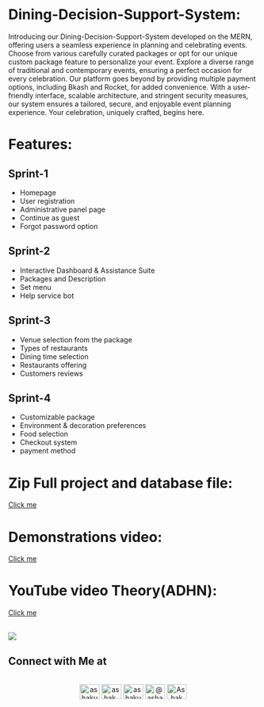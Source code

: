# Dining-Decision-Support-System:
Introducing our Dining-Decision-Support-System developed on the MERN, offering users a seamless experience in planning and celebrating events. Choose from various carefully curated packages or opt for our unique custom package feature to personalize your event. Explore a diverse range of traditional and contemporary events, ensuring a perfect occasion for every celebration. Our platform goes beyond by providing multiple payment options, including Bkash and Rocket, for added convenience. With a user-friendly interface, scalable architecture, and stringent security measures, our system ensures a tailored, secure, and enjoyable event planning experience. Your celebration, uniquely crafted, begins here.


# Features:

## Sprint-1
* Homepage
* User registration
* Administrative panel page
* Continue as guest
* Forgot password option

## Sprint-2
* Interactive Dashboard & Assistance Suite
* Packages and Description
* Set menu
* Help service bot


## Sprint-3
* Venue selection from the package
* Types of restaurants
* Dining time selection
* Restaurants offering
* Customers reviews

  
## Sprint-4
* Customizable package
* Environment & decoration preferences
* Food selection
* Checkout system
* payment method




# Zip Full project and database file: 
<a href="https://www.playbook.com/s/bracu-semester/qfSUspj6L2E2dtn9Hrr8EFgJ">Click me</a>

# Demonstrations video: 

<a href="https://www.youtube.com/watch?v=jiN1yyMPbSM&list=PL209Wq-G1IdkxFVktbBXrzS_82J_3avjt">Click me</a>

# YouTube video Theory(ADHN): 

<a href="https://www.youtube.com/playlist?list=PL209Wq-G1IdnKxdpsqGazctNpnuEDSeBw">Click me</a>





<br>
<img src="https://user-images.githubusercontent.com/73097560/115834477-dbab4500-a447-11eb-908a-139a6edaec5c.gif">


## <b>Connect with Me at</b>
<br>
<div align='center'>





<a href="https://www.facebook.com/ashak.odree/" target="blank">
<img align="center" src="https://raw.githubusercontent.com/rahuldkjain/github-profile-readme-generator/master/src/images/icons/Social/facebook.svg" alt="ashakuzzaman odree" height="30" width="40" /></a>


<a href="https://www.instagram.com/ashak_odree/" target="blank">
<img align="center" src="https://raw.githubusercontent.com/rahuldkjain/github-profile-readme-generator/master/src/images/icons/Social/instagram.svg" alt="ashak_odree" height="30" width="40" /></a>


<a href="https://www.linkedin.com/in/ashak-odree/" target="blank">
<img align="center" src="https://raw.githubusercontent.com/rahuldkjain/github-profile-readme-generator/master/src/images/icons/Social/linked-in-alt.svg" alt="ashakuzzaman odree" height="30" width="40" /></a>


<a href="https://twitter.com/ashak_odree" target="blank">
<img align="center" src="https://raw.githubusercontent.com/rahuldkjain/github-profile-readme-generator/master/src/images/icons/Social/twitter.svg" alt="@ashak_odree" height="30" width="40" /></a>
	
<a href="https://www.youtube.com/channel/UCs8Y7diPmTt-yyjkv0k7SpQ" target="blank">
<img align="center" src="https://raw.githubusercontent.com/rahuldkjain/github-profile-readme-generator/master/src/images/icons/Social/youtube.svg" alt="Ashak Odree" height="30" width="40" /></a>	
	
